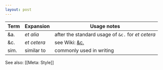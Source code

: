 ```yaml
---
layout: post
---
```

|Term|Expansion|Usage notes|
|----|---------|-----------|
|&a.|_et alia_|after the standard usage of `&c.` for _et cetera_|
|&c.|_et cetera_|see Wiki: [&c.](https://en.wiktionary.org/wiki/%26c.)|
|sim.| similar to | commonly used in writing |

See also: [[Meta: Style]]